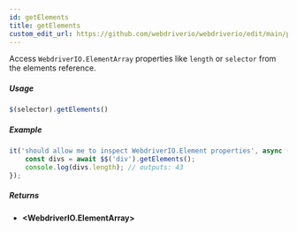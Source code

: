 ```yaml
---
id: getElements
title: getElements
custom_edit_url: https://github.com/webdriverio/webdriverio/edit/main/packages/webdriverio/src/commands/element/getElements.ts
---
```


Access `WebdriverIO.ElementArray` properties like `length` or `selector` from the elements reference.

##### Usage

```js
$(selector).getElements()
```

##### Example

```ts title="getElements.ts"
it('should allow me to inspect WebdriverIO.Element properties', async () => {
    const divs = await $$('div').getElements();
    console.log(divs.length); // outputs: 43
});
```

##### Returns

- **&lt;WebdriverIO.ElementArray&gt;**
    

